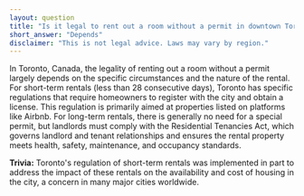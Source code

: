 ```yaml
---
layout: question
title: "Is it legal to rent out a room without a permit in downtown Toronto, Canada?"
short_answer: "Depends"
disclaimer: "This is not legal advice. Laws may vary by region."
---
```


In Toronto, Canada, the legality of renting out a room without a permit largely depends on the specific circumstances and the nature of the rental. For short-term rentals (less than 28 consecutive days), Toronto has specific regulations that require homeowners to register with the city and obtain a license. This regulation is primarily aimed at properties listed on platforms like Airbnb. For long-term rentals, there is generally no need for a special permit, but landlords must comply with the Residential Tenancies Act, which governs landlord and tenant relationships and ensures the rental property meets health, safety, maintenance, and occupancy standards.

**Trivia:** Toronto's regulation of short-term rentals was implemented in part to address the impact of these rentals on the availability and cost of housing in the city, a concern in many major cities worldwide.
